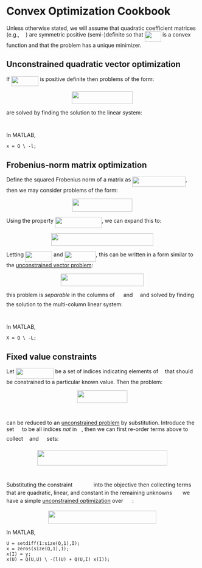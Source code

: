 # Convex Optimization Cookbook

Unless otherwise stated, we will assume that quadratic coefficient matrices
(e.g., <img src="/tex/1afcdb0f704394b16fe85fb40c45ca7a.svg?invert_in_darkmode&sanitize=true" align=middle width=12.99542474999999pt height=22.465723500000017pt/>) are symmetric positive (semi-)definite so that <img src="/tex/664cf1886128c5fc05c2213e395b3fb1.svg?invert_in_darkmode&sanitize=true" align=middle width=42.88131539999999pt height=27.91243950000002pt/> is a convex function
and that the problem has a unique minimizer.


## Unconstrained quadratic vector optimization

If <img src="/tex/46d925a52666f83a6cc30a3149bb09df.svg?invert_in_darkmode&sanitize=true" align=middle width=71.48480955pt height=26.17730939999998pt/> is positive definite then problems of the
form:

<p align="center"><img src="/tex/639507964724df427a0c7065e434056e.svg?invert_in_darkmode&sanitize=true" align=middle width=159.8191749pt height=32.990165999999995pt/></p>

are solved by finding the solution to the linear system:

<p align="center"><img src="/tex/791250a6dba531bc0fe98455637871be.svg?invert_in_darkmode&sanitize=true" align=middle width=63.942844349999994pt height=14.611878599999999pt/></p>

In MATLAB,

```
x = Q \ -l;
```

## Frobenius-norm matrix optimization

Define the squared Frobenius norm of a matrix as <img src="/tex/37a6f5089b6db546cd17b9419e5af093.svg?invert_in_darkmode&sanitize=true" align=middle width=139.75611705pt height=26.76175259999998pt/>, then we may consider problems of the form:

<p align="center"><img src="/tex/ae4e65e59044658f157f021b0850c835.svg?invert_in_darkmode&sanitize=true" align=middle width=157.97330505pt height=34.0919106pt/></p>

Using the property <img src="/tex/d458eb9056b0a90166b8e968cc372fca.svg?invert_in_darkmode&sanitize=true" align=middle width=122.86884554999997pt height=29.190975000000005pt/>, we can expand
this to:

<p align="center"><img src="/tex/e0d634d435335a966459d0dbbc3b7b6c.svg?invert_in_darkmode&sanitize=true" align=middle width=267.09218745pt height=32.990165999999995pt/></p>

Letting <img src="/tex/9eb4767e5eb2c4e40983c4cb0c33fedc.svg?invert_in_darkmode&sanitize=true" align=middle width=70.66656794999999pt height=27.91243950000002pt/> and <img src="/tex/23a3f7407c27e8d5ded6f25888f8b45c.svg?invert_in_darkmode&sanitize=true" align=middle width=82.60842974999998pt height=27.91243950000002pt/>, this can be written in a form
similar to the [unconstrained vector problem](#unconstrained):

<p align="center"><img src="/tex/62d4bd2e6f1d5ca61c5ab8efcb42dffe.svg?invert_in_darkmode&sanitize=true" align=middle width=218.80322474999997pt height=32.990165999999995pt/></p>

this problem is _separable_ in the columns of <img src="/tex/cbfb1b2a33b28eab8a3e59464768e810.svg?invert_in_darkmode&sanitize=true" align=middle width=14.908688849999992pt height=22.465723500000017pt/> and <img src="/tex/ddcb483302ed36a59286424aa5e0be17.svg?invert_in_darkmode&sanitize=true" align=middle width=11.18724254999999pt height=22.465723500000017pt/> and solved by finding
the solution to the multi-column linear system:

<p align="center"><img src="/tex/29a4f160c30f9322be68c54e72355d67.svg?invert_in_darkmode&sanitize=true" align=middle width=73.79439705pt height=14.42921205pt/></p>

In MATLAB,

```
X = Q \ -L;
```

## Fixed value constraints

Let <img src="/tex/48ceffddf7ca918284e3acbb9edeee97.svg?invert_in_darkmode&sanitize=true" align=middle width=99.62108309999999pt height=27.91243950000002pt/> be a set of indices indicating elements of <img src="/tex/332cc365a4987aacce0ead01b8bdcc0b.svg?invert_in_darkmode&sanitize=true" align=middle width=9.39498779999999pt height=14.15524440000002pt/> that
should be constrained to a particular known value. Then the problem:

<p align="center"><img src="/tex/56ac949606f724781f17c4d036bcdc2e.svg?invert_in_darkmode&sanitize=true" align=middle width=132.6141795pt height=32.990165999999995pt/></p>

<p align="center"><img src="/tex/81ca2973b757f21b01c41eae6990f5ee.svg?invert_in_darkmode&sanitize=true" align=middle width=177.37353149999998pt height=14.611878599999999pt/></p>

can be reduced to an [unconstrained problem](#unconstrained) by substitution.
Introduce the set <img src="/tex/6bac6ec50c01592407695ef84f457232.svg?invert_in_darkmode&sanitize=true" align=middle width=13.01596064999999pt height=22.465723500000017pt/> to be all indices _not_ in <img src="/tex/21fd4e8eecd6bdf1a4d3d6bd1fb8d733.svg?invert_in_darkmode&sanitize=true" align=middle width=8.515988249999989pt height=22.465723500000017pt/>, then we can first re-order
terms above to collect <img src="/tex/21fd4e8eecd6bdf1a4d3d6bd1fb8d733.svg?invert_in_darkmode&sanitize=true" align=middle width=8.515988249999989pt height=22.465723500000017pt/> and <img src="/tex/6bac6ec50c01592407695ef84f457232.svg?invert_in_darkmode&sanitize=true" align=middle width=13.01596064999999pt height=22.465723500000017pt/> sets:

<p align="center"><img src="/tex/8860fc71e64090299641b7c22fa31421.svg?invert_in_darkmode&sanitize=true" align=middle width=342.52072635pt height=39.452455349999994pt/></p>

<p align="center"><img src="/tex/e7bd8cff7d3043de8578dab4445d2ba3.svg?invert_in_darkmode&sanitize=true" align=middle width=124.7644827pt height=14.611878599999999pt/></p>

Substituting the constraint <img src="/tex/705583ffbc841720aaa905460dd09b06.svg?invert_in_darkmode&sanitize=true" align=middle width=47.50410884999998pt height=14.15524440000002pt/> into the objective then collecting terms
that are quadratic, linear, and constant in the remaining unknowns <img src="/tex/1e463ef25ae4c019b01284bed29e663a.svg?invert_in_darkmode&sanitize=true" align=middle width=19.58383019999999pt height=14.15524440000002pt/> we
have a simple [unconstrained optimization](#unconstrained) over <img src="/tex/1e463ef25ae4c019b01284bed29e663a.svg?invert_in_darkmode&sanitize=true" align=middle width=19.58383019999999pt height=14.15524440000002pt/>:

<p align="center"><img src="/tex/5508ebf4625f95425c329df99467e137.svg?invert_in_darkmode&sanitize=true" align=middle width=283.58057475pt height=33.230283899999996pt/></p>

In MATLAB, 

```
U = setdiff(1:size(Q,1),I);
x = zeros(size(Q,1),1);
x(I) = y;
x(U) = Q(U,U) \ -(l(U) + Q(U,I) x(I));
```

